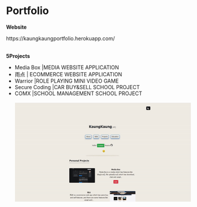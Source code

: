 
# Portfolio

<b>Website</b>
<p>https://kaungkaungportfolio.herokuapp.com/</p><br>
<b>5Projects</b>
<ul>
<li>Media Box |MEDIA WEBSITE APPLICATION</li>
<li>雨点 | ECOMMERCE WEBSITE APPLICATION</li>
<li>Warrior |ROLE PLAYING MINI VIDEO GAME </li>
<li>Secure Coding |CAR BUY&SELL SCHOOL PROJECT</li>
<li>COMX |SCHOOL MANAGEMENT SCHOOL PROJECT </li><br>

<img src="/media/media/portfolio.gif" alt=""/>
